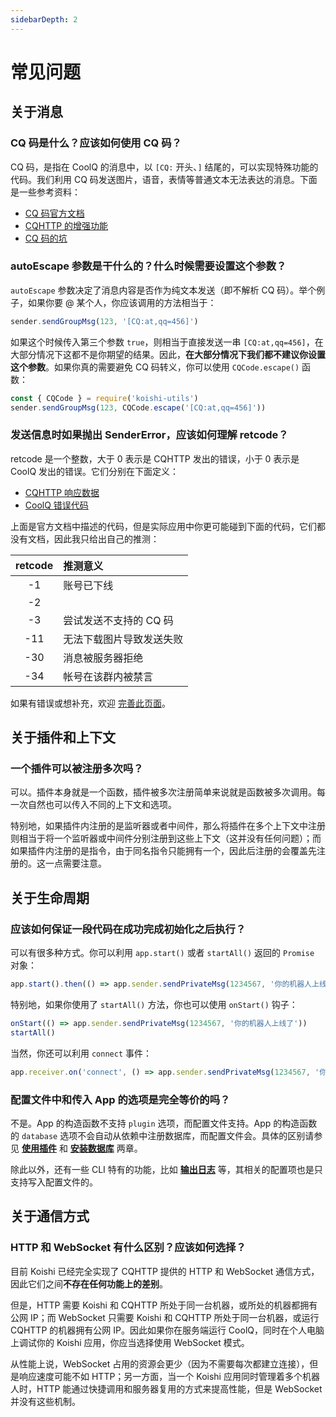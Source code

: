 ```yaml
---
sidebarDepth: 2
---
```


# 常见问题

## 关于消息

### CQ 码是什么？应该如何使用 CQ 码？

CQ 码，是指在 CoolQ 的消息中，以 `[CQ:` 开头、`]` 结尾的，可以实现特殊功能的代码。我们利用 CQ 码发送图片，语音，表情等普通文本无法表达的消息。下面是一些参考资料：

- [CQ 码官方文档](https://d.cqp.me/Pro/CQ%E7%A0%81)
- [CQHTTP 的增强功能](https://cqhttp.cc/docs/4.13/#/CQCode?id=%E5%A2%9E%E5%BC%BA%E5%8A%9F%E8%83%BD%E5%88%97%E8%A1%A8)
- [CQ 码的坑](https://github.com/richardchien/coolq-http-api/wiki/CQ-%E7%A0%81%E7%9A%84%E5%9D%91)

### autoEscape 参数是干什么的？什么时候需要设置这个参数？

`autoEscape` 参数决定了消息内容是否作为纯文本发送（即不解析 CQ 码）。举个例子，如果你要 @ 某个人，你应该调用的方法相当于：

```js
sender.sendGroupMsg(123, '[CQ:at,qq=456]')
```

如果这个时候传入第三个参数 `true`，则相当于直接发送一串 `[CQ:at,qq=456]`，在大部分情况下这都不是你期望的结果。因此，**在大部分情况下我们都不建议你设置这个参数**。如果你真的需要避免 CQ 码转义，你可以使用 `CQCode.escape()` 函数：

```js
const { CQCode } = require('koishi-utils')
sender.sendGroupMsg(123, CQCode.escape('[CQ:at,qq=456]'))
```

### 发送信息时如果抛出 SenderError，应该如何理解 retcode？

retcode 是一个整数，大于 0 表示是 CQHTTP 发出的错误，小于 0 表示是 CoolQ 发出的错误。它们分别在下面定义：

- [CQHTTP 响应数据](https://cqhttp.cc/docs/4.13/#/API?id=%E5%93%8D%E5%BA%94%E8%AF%B4%E6%98%8E)
- [CoolQ 错误代码](https://docs.cqp.im/dev/v9/errorcode/)

上面是官方文档中描述的代码，但是实际应用中你更可能碰到下面的代码，它们都没有文档，因此我只给出自己的推测：

| retcode | 推测意义 |
|:-:|:--|
| -1 | 账号已下线 |
| -2 | |
| -3 | 尝试发送不支持的 CQ 码 |
| -11 | 无法下载图片导致发送失败 |
| -30 | 消息被服务器拒绝 |
| -34 | 帐号在该群内被禁言 |

如果有错误或想补充，欢迎 [完善此页面](https://github.com/koishijs/koishijs.github.io/edit/docs/guide/faq.md)。

## 关于插件和上下文

### 一个插件可以被注册多次吗？

可以。插件本身就是一个函数，插件被多次注册简单来说就是函数被多次调用。每一次自然也可以传入不同的上下文和选项。

特别地，如果插件内注册的是监听器或者中间件，那么将插件在多个上下文中注册则相当于将一个监听器或中间件分别注册到这些上下文（这并没有任何问题）；而如果插件内注册的是指令，由于同名指令只能拥有一个，因此后注册的会覆盖先注册的。这一点需要注意。

## 关于生命周期

### 应该如何保证一段代码在成功完成初始化之后执行？

可以有很多种方式。你可以利用 `app.start()` 或者 `startAll()` 返回的 `Promise` 对象：

```js
app.start().then(() => app.sender.sendPrivateMsg(1234567, '你的机器人上线了'))
```

特别地，如果你使用了 `startAll()` 方法，你也可以使用 `onStart()` 钩子：

```js
onStart(() => app.sender.sendPrivateMsg(1234567, '你的机器人上线了'))
startAll()
```

当然，你还可以利用 `connect` 事件：

```js
app.receiver.on('connect', () => app.sender.sendPrivateMsg(1234567, '你的机器人上线了'))
```

### 配置文件中和传入 App 的选项是完全等价的吗？

不是。App 的构造函数不支持 `plugin` 选项，而配置文件支持。App 的构造函数的 `database` 选项不会自动从依赖中注册数据库，而配置文件会。具体的区别请参见 [**使用插件**](./plugin-and-context.md#使用插件) 和 [**安装数据库**](./using-database.md#安装数据库) 两章。

除此以外，还有一些 CLI 特有的功能，比如 [**输出日志**](./logger.md) 等，其相关的配置项也是只支持写入配置文件的。

## 关于通信方式

### HTTP 和 WebSocket 有什么区别？应该如何选择？

目前 Koishi 已经完全实现了 CQHTTP 提供的 HTTP 和 WebSocket 通信方式，因此它们之间**不存在任何功能上的差别**。

但是，HTTP 需要 Koishi 和 CQHTTP 所处于同一台机器，或所处的机器都拥有公网 IP；而 WebSocket 只需要 Koishi 和 CQHTTP 所处于同一台机器，或运行 CQHTTP 的机器拥有公网 IP。因此如果你在服务端运行 CoolQ，同时在个人电脑上调试你的 Koishi 应用，你应当选择使用 WebSocket 模式。

从性能上说，WebSocket 占用的资源会更少（因为不需要每次都建立连接），但是响应速度可能不如 HTTP；另一方面，当一个 Koishi 应用同时管理着多个机器人时，HTTP 能通过快捷调用和服务器复用的方式来提高性能，但是 WebSocket 并没有这些机制。
